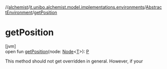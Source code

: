//[alchemist](../../../index.md)/[it.unibo.alchemist.model.implementations.environments](../index.md)/[AbstractEnvironment](index.md)/[getPosition](get-position.md)

# getPosition

[jvm]\
open fun [getPosition](get-position.md)(node: [Node](../../it.unibo.alchemist.model.interfaces/-node/index.md)<[T](../../it.unibo.alchemist.model.implementations.movestrategies.speed/-interact-with-others/index.md)>): [P](../../it.unibo.alchemist.model.implementations.movestrategies.speed/-constant-speed/index.md)

This method should not get overridden in general. However, if your
